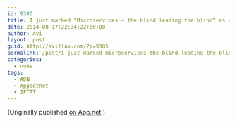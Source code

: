 ```yaml
---
id: 9385
title: I just marked “Microservices – the blind leading the blind” as a favorite in Readability. http://www.readability.com/articles/vfqp0rhn
date: 2014-08-17T22:34:22+00:00
author: Avi
layout: post
guid: http://aviflax.com/?p=9385
permalink: /post/i-just-marked-microservices-the-blind-leading-the-blind-as-a-favorite-in-readability-httpwww-readability-comarticlesvfqp0rhn/
categories:
  - none
tags:
  - ADN
  - Appdotnet
  - IFTTT
---
```

(Originally published [on App.net](http://alpha.app.net/aviflax/post/36885763).)